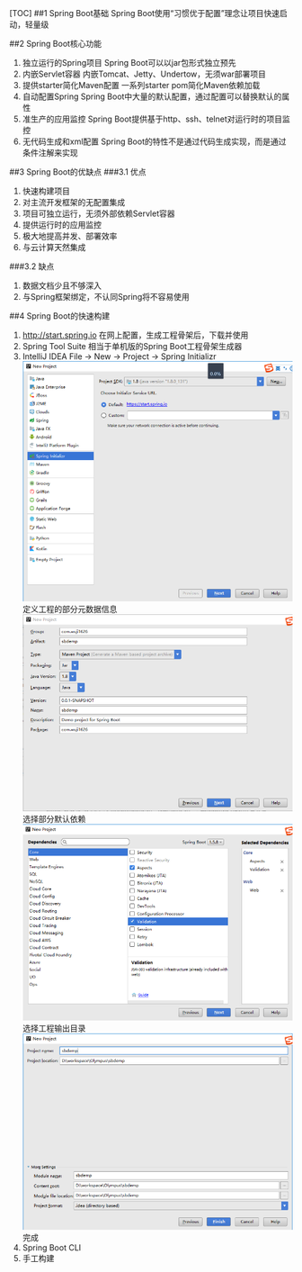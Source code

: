 [TOC]
##1 Spring Boot基础
Spring Boot使用“习惯优于配置”理念让项目快速启动，轻量级  

##2 Spring Boot核心功能
1. 独立运行的Spring项目
Spring Boot可以以jar包形式独立预先
2. 内嵌Servlet容器
内嵌Tomcat、Jetty、Undertow，无须war部署项目
3. 提供starter简化Maven配置
一系列starter pom简化Maven依赖加载
4. 自动配置Spring
Spring Boot中大量的默认配置，通过配置可以替换默认的属性  
5. 准生产的应用监控
Spring Boot提供基于http、ssh、telnet对运行时的项目监控  
6. 无代码生成和xml配置
Spring Boot的特性不是通过代码生成实现，而是通过条件注解来实现

##3 Spring Boot的优缺点
###3.1 优点
1. 快速构建项目
2. 对主流开发框架的无配置集成
3. 项目可独立运行，无须外部依赖Servlet容器
4. 提供运行时的应用监控
5. 极大地提高并发、部署效率
6. 与云计算天然集成

###3.2 缺点
1. 数据文档少且不够深入
2. 与Spring框架绑定，不认同Spring将不容易使用

##4 Spring Boot的快速构建
1. http://start.spring.io
在网上配置，生成工程骨架后，下载并使用  
2. Spring Tool Suite
相当于单机版的Spring Boot工程骨架生成器  
3. IntelliJ IDEA
File → New → Project → Spring Initializr
![](img/SB001.png)  
定义工程的部分元数据信息  
![](img/SB002.png)  
选择部分默认依赖  
![](img/SB003.png)  
选择工程输出目录  
![](img/SB004.png)  
完成  
4. Spring Boot CLI
5. 手工构建  
